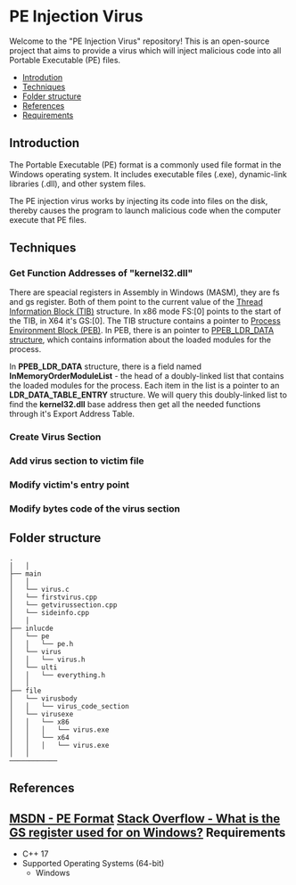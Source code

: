 # PE Injection Virus
 
Welcome to the "PE Injection Virus" repository! This is an open-source project that aims to provide a virus which will inject malicious code into all Portable Executable (PE) files.

- [Introdution](#introduction)
- [Techniques](#techniques)
- [Folder structure](#folder-structure)
- [References](#references)
- [Requirements](#requirements)

Introduction
----------------
The Portable Executable (PE) format is a commonly used file format in the Windows operating system. It includes executable files (.exe), dynamic-link libraries (.dll), and other system files.

The PE injection virus works by injecting its code into files on the disk, thereby causes the program to launch malicious code when the computer execute that PE files.

Techniques
----------------

### Get Function Addresses of "kernel32.dll"

There are speacial registers in Assembly in Windows (MASM), they are fs and gs register. Both of them point to the current value of the [Thread Information Block (TIB)](https://learn.microsoft.com/en-us/windows/win32/api/winternl/ns-winternl-teb) structure. In x86 mode FS:\[0\] points to the start of the TIB, in X64 it's GS:\[0\]. The TIB structure contains a pointer to [Process Environment Block (PEB)](https://learn.microsoft.com/en-us/windows/win32/api/winternl/ns-winternl-peb). In PEB, there is an pointer to [PPEB_LDR_DATA structure](https://learn.microsoft.com/en-us/windows/win32/api/winternl/ns-winternl-peb_ldr_data), which contains information about the loaded modules for the process. 

In **PPEB_LDR_DATA** structure, there is a field named **InMemoryOrderModuleList** - the head of a doubly-linked list that contains the loaded modules for the process. Each item in the list is a pointer to an **LDR_DATA_TABLE_ENTRY** structure. We will query this doubly-linked list to find the **kernel32.dll** base address then get all the needed functions through it's Export Address Table.

### Create Virus Section

### Add virus section to victim file

### Modify victim's entry point

### Modify bytes code of the virus section

Folder structure
----------------
```
.                           
│   │
├── main
│   │
│   └── virus.c
│   └── firstvirus.cpp
│   └── getvirussection.cpp
│   └── sideinfo.cpp
│   │
├── inlucde
│   └── pe
│   │   └── pe.h
│   └── virus
│   │   └── virus.h
│   └── ulti
│   │   └── everything.h
│   │
├── file
│   └── virusbody
│   │   └── virus_code_section
│   └── virusexe
│   │   └── x86
│   │   │   └── virus.exe
│   │   └── x64
│   │   │   └── virus.exe
│   │
────────────	
```

References
----------------
[MSDN - PE Format](https://learn.microsoft.com/en-us/windows/win32/debug/pe-format)
[Stack Overflow - What is the GS register used for on Windows?](https://stackoverflow.com/questions/39137043/what-is-the-gs-register-used-for-on-windows)
Requirements
---
* C++ 17
* Supported Operating Systems (64-bit)
  * Windows
